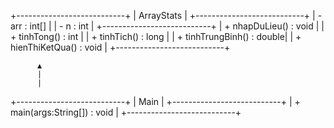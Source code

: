 +---------------------------+
|        ArrayStats         |
+---------------------------+
| - arr : int[]             |
| - n : int                 |
+---------------------------+
| + nhapDuLieu() : void     |
| + tinhTong() : int        |
| + tinhTich() : long       |
| + tinhTrungBinh() : double|
| + hienThiKetQua() : void  |
+---------------------------+

          ▲
          |
          |
+---------------------------+
|           Main            |
+---------------------------+
| + main(args:String[]) : void |
+---------------------------+
